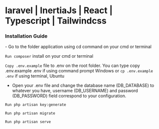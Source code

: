 <h1>laravel | InertiaJs | React | Typescript | Tailwindcss</h1>


<h3>Installation Guide</h3>
- Go to the folder application using cd command on your cmd or terminal

`Run composer` install on your cmd or terminal

`Copy .env.example` file to .env on the root folder. You can type copy .env.example .env if using command prompt Windows or `cp .env.example .env` if using terminal, Ubuntu

- Open your .env file and change the database name (DB_DATABASE) to whatever you have, username (DB_USERNAME) and password (DB_PASSWORD) field correspond to your configuration.

`Run php artisan key:generate`

`Run php artisan migrate`

`Run php artisan serve`
